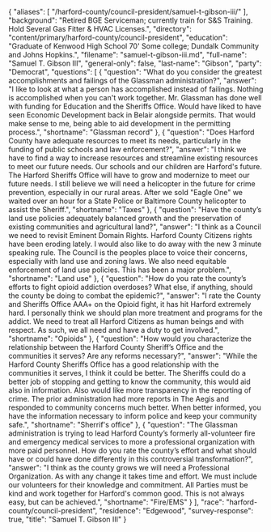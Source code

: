 {
  "aliases": [
    "/harford-county/council-president/samuel-t-gibson-iii/"
  ],
  "background": "Retired BGE  Serviceman; currently train for S&S Training. Hold Several Gas Fitter & HVAC Licenses.",
  "directory": "content/primary/harford-county/council-president",
  "education": "Graduate of Kenwood High School 70'    Some college; Dundalk Community and Johns Hopkins.",
  "filename": "samuel-t-gibson-iii.md",
  "full-name": "Samuel T. Gibson III",
  "general-only": false,
  "last-name": "Gibson",
  "party": "Democrat",
  "questions": [
    {
      "question": "What do you consider the greatest accomplishments and failings of the Glassman administration?",
      "answer": "I like to look at what a person has accomplished instead of failings. Nothing is accomplished when you can't work together. Mr. Glassman has done well with funding for Education and the Sheriffs Office. Would have liked to have seen Economic Development back in Belair alongside permits. That would make sense to me, being able to aid development in the permitting process.",
      "shortname": "Glassman record"
    },
    {
      "question": "Does Harford County have adequate resources to meet its needs, particularly in the funding of public schools and law enforcement?",
      "answer": "I think we have to find a way to increase resources and streamline existing resources to meet our future needs. Our schools and our children are Harford's future. The Harford Sheriffs Office will have to grow and modernize to meet our future needs. I still believe we will need a helicopter in the future for crime prevention, especially in our rural areas. After we sold \"Eagle One\" we waited over an hour for a State Police or Baltimore County helicopter to assist the Sheriff.",
      "shortname": "Taxes"
    },
    {
      "question": "Have the county’s land use policies adequately balanced growth and the preservation of existing communities and agricultural land?",
      "answer": "I think as a Council we need to revisit Eminent Domain Rights. Harford County Citizens rights have been eroding lately. I would also like to do away with the new 3 minute speaking rule. The Council is the peoples place to voice their concerns, especially with land use and zoning laws. We also need equitable enforcement of land use policies. This has been a major problem.",
      "shortname": "Land use"
    },
    {
      "question": "How do you rate the county’s efforts to fight opioid addiction overdoses? What else, if anything, should the county be doing to combat the epidemic?",
      "answer": "I rate the County and Sheriffs Office AAA+ on the Opioid fight, it has hit Harford extremely hard. I personally think we should plan more treatment and programs for the addict. We need to treat all Harford Citizens as human beings and with respect. As such, we all need and have a duty to get involved.",
      "shortname": "Opioids"
    },
    {
      "question": "How would you characterize the relationship between the Harford County Sheriff’s Office and the communities it serves? Are any reforms necessary?",
      "answer": "While the Harford County Sheriffs Office has a good relationship with the communities it serves, I think it could be better. The Sheriffs could do a better job of stopping and getting to know the community, this would aid also in information. Also would like more transparency in the reporting of crime. The prior administration had more reports in The Aegis and responded to community concerns much better. When better informed, you have the information necessary to inform police and keep your community safe.",
      "shortname": "Sherrif's office"
    },
    {
      "question": "The Glassman administration is trying to lead Harford County’s formerly all-volunteer fire and emergency medical services to more a professional organization with more paid personnel. How do you rate the county’s effort and what should have or could have done differently in this controversial transformation?",
      "answer": "I think as the county grows we will need a Professional Organization. As with any change it takes time and effort. We must include our volunteers for their knowledge and commitment. All Parties must be kind and work together for Harford's common good. This is not always easy, but can be achieved.",
      "shortname": "Fire/EMS"
    }
  ],
  "race": "harford-county/council-president",
  "residence": "Edgewood",
  "survey-response": true,
  "title": "Samuel T. Gibson III"
}
